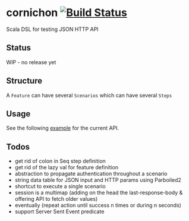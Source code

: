 cornichon [![Build Status](https://travis-ci.org/agourlay/cornichon.png?branch=master)](https://travis-ci.org/agourlay/cornichon)
=========

Scala DSL for testing JSON HTTP API

## Status 

WIP - no release yet


## Structure

A ```Feature``` can have several ```Scenarios``` which can have several ```Steps```


## Usage

See the following [example](https://github.com/agourlay/cornichon/blob/master/src/test/scala/com/github/agourlay/cornichon/examples/CornichonExamplesSpec.scala) for the current API.


## Todos

- get rid of colon in Seq step definition
- get rid of the lazy val for feature definition
- abstraction to propagate authentication throughout a scenario
- string data table for JSON input and HTTP params using Parboiled2
- shortcut to execute a single scenario
- session is a multimap (adding on the head the last-response-body & offering API to fetch older values)
- eventually (repeat action until success n times or during n seconds)
- support Server Sent Event predicate